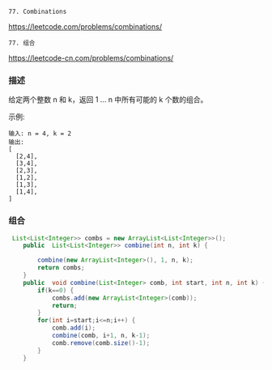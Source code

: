 `77. Combinations`

<https://leetcode.com/problems/combinations/>

`77. 组合`

<https://leetcode-cn.com/problems/combinations/>

### 描述

给定两个整数 n 和 k，返回 1 ... n 中所有可能的 k 个数的组合。

示例:
```
输入: n = 4, k = 2
输出:
[
  [2,4],
  [3,4],
  [2,3],
  [1,2],
  [1,3],
  [1,4],
]
```


### 组合

```java
 List<List<Integer>> combs = new ArrayList<List<Integer>>();
    public  List<List<Integer>> combine(int n, int k) {

        combine(new ArrayList<Integer>(), 1, n, k);
        return combs;
    }
    public  void combine(List<Integer> comb, int start, int n, int k) {
        if(k==0) {
            combs.add(new ArrayList<Integer>(comb));
            return;
        }
        for(int i=start;i<=n;i++) {
            comb.add(i);
            combine(comb, i+1, n, k-1);
            comb.remove(comb.size()-1);
        }
    }
```